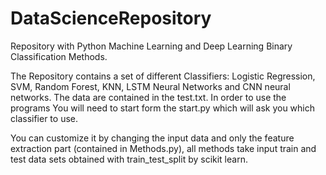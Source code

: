 # DataScienceRepository
Repository with Python Machine Learning and Deep Learning Binary Classification Methods.



The Repository contains a set of different Classifiers:
Logistic Regression, SVM, Random Forest, KNN, LSTM Neural Networks and CNN neural networks.
The data are contained in the test.txt.
In order to use the programs You will need to start form the start.py which will ask you which classifier to use.

You can customize it by changing the input data and only the feature extraction part (contained in Methods.py), all methods take input train and test data sets obtained with train_test_split by scikit learn.


